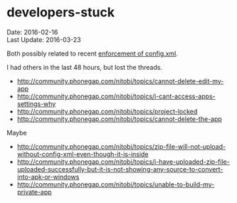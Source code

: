 # developers-stuck #
Date: 2016-02-16 <br>
Last Update: 2016-03-23

Both possibly related to recent [enforcement of config.xml](http://community.phonegap.com/nitobi/topics/heads-up-new-compiler-enforcement-today).

I had others in the last 48 hours, but lost the threads.

- http://community.phonegap.com/nitobi/topics/cannot-delete-edit-my-app
- http://community.phonegap.com/nitobi/topics/i-cant-access-apps-settings-why
- http://community.phonegap.com/nitobi/topics/project-locked
- http://community.phonegap.com/nitobi/topics/cannot-delete-the-app

Maybe

- http://community.phonegap.com/nitobi/topics/zip-file-will-not-upload-without-config-xml-even-though-it-is-inside
- http://community.phonegap.com/nitobi/topics/i-have-uploaded-zip-file-uploaded-successfully-but-it-is-not-showing-any-source-to-convert-into-apk-or-windows
- http://community.phonegap.com/nitobi/topics/unable-to-build-my-private-app


